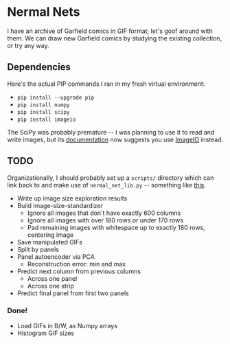 # Nermal Nets

I have an archive of Garfield comics in GIF format; let's goof around with them.
We can draw new Garfield comics by studying the existing collection, or try
any way.

## Dependencies

Here's the actual PIP commands I ran in my fresh virtual environment:

* `pip install --upgrade pip`
* `pip install numpy`
* `pip install scipy`
* `pip install imageio`

The SciPy was probably premature -- I was planning to use it to read and write
images, but its
[documentation](https://docs.scipy.org/doc/scipy/reference/generated/scipy.misc.imread.html)
now suggests you use [ImageIO](http://imageio.readthedocs.io/en/latest/index.html)
instead.

## TODO

Organizationally, I should probably set up a `scripts/` directory which can link
back to and make use of `nermal_net_lib.py` -- something like
[this](https://docs.python-guide.org/writing/structure/#test-suite).

* Write up image size exploration results
* Build image-size-standardizer
  * Ignore all images that don't have exactly 600 columns
  * Ignore all images with over 180 rows or under 170 rows
  * Pad remaining images with whitespace up to exactly 180 rows, centering image
* Save manipulated GIFs
* Split by panels
* Panel autoencoder via PCA
  * Reconstruction error: min and max
* Predict next column from previous columns
  * Across one panel
  * Across one strip
* Predict final panel from first two panels

### Done!

* Load GIFs in B/W, as Numpy arrays
* Histogram GIF sizes
